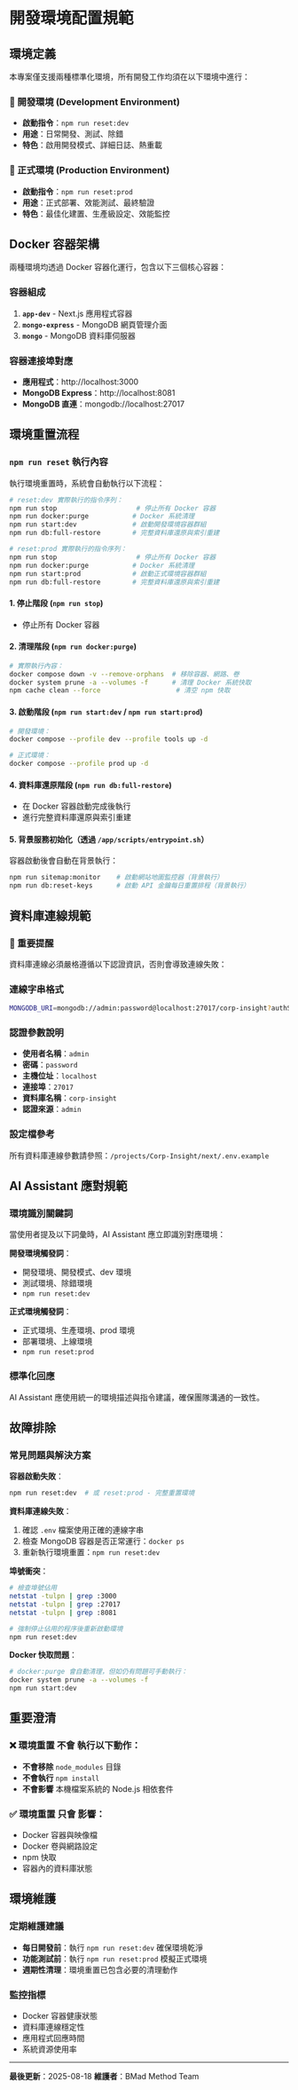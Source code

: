 # 開發環境配置規範

## 環境定義

本專案僅支援兩種標準化環境，所有開發工作均須在以下環境中進行：

### 🔧 開發環境 (Development Environment)

- **啟動指令**：`npm run reset:dev`
- **用途**：日常開發、測試、除錯
- **特色**：啟用開發模式、詳細日誌、熱重載

### 🚀 正式環境 (Production Environment)

- **啟動指令**：`npm run reset:prod`
- **用途**：正式部署、效能測試、最終驗證
- **特色**：最佳化建置、生產級設定、效能監控

## Docker 容器架構

兩種環境均透過 Docker 容器化運行，包含以下三個核心容器：

### 容器組成

1. **`app-dev`** - Next.js 應用程式容器
2. **`mongo-express`** - MongoDB 網頁管理介面
3. **`mongo`** - MongoDB 資料庫伺服器

### 容器連接埠對應

- **應用程式**：http://localhost:3000
- **MongoDB Express**：http://localhost:8081
- **MongoDB 直連**：mongodb://localhost:27017

## 環境重置流程

### `npm run reset` 執行內容

執行環境重置時，系統會自動執行以下流程：

```bash
# reset:dev 實際執行的指令序列：
npm run stop                    # 停止所有 Docker 容器
npm run docker:purge           # Docker 系統清理
npm run start:dev              # 啟動開發環境容器群組
npm run db:full-restore        # 完整資料庫還原與索引重建

# reset:prod 實際執行的指令序列：
npm run stop                    # 停止所有 Docker 容器
npm run docker:purge           # Docker 系統清理
npm run start:prod             # 啟動正式環境容器群組
npm run db:full-restore        # 完整資料庫還原與索引重建
```

#### 1. 停止階段 (`npm run stop`)

- 停止所有 Docker 容器

#### 2. 清理階段 (`npm run docker:purge`)

```bash
# 實際執行內容：
docker compose down -v --remove-orphans  # 移除容器、網路、卷
docker system prune -a --volumes -f      # 清理 Docker 系統快取
npm cache clean --force                   # 清空 npm 快取
```

#### 3. 啟動階段 (`npm run start:dev` / `npm run start:prod`)

```bash
# 開發環境：
docker compose --profile dev --profile tools up -d

# 正式環境：
docker compose --profile prod up -d
```

#### 4. 資料庫還原階段 (`npm run db:full-restore`)

- 在 Docker 容器啟動完成後執行
- 進行完整資料庫還原與索引重建

#### 5. 背景服務初始化（透過 `/app/scripts/entrypoint.sh`）

容器啟動後會自動在背景執行：

```bash
npm run sitemap:monitor    # 啟動網站地圖監控器（背景執行）
npm run db:reset-keys      # 啟動 API 金鑰每日重置排程（背景執行）
```

## 資料庫連線規範

### 🚨 重要提醒

資料庫連線必須嚴格遵循以下認證資訊，否則會導致連線失敗：

### 連線字串格式

```bash
MONGODB_URI=mongodb://admin:password@localhost:27017/corp-insight?authSource=admin
```

### 認證參數說明

- **使用者名稱**：`admin`
- **密碼**：`password`
- **主機位址**：`localhost`
- **連接埠**：`27017`
- **資料庫名稱**：`corp-insight`
- **認證來源**：`admin`

### 設定檔參考

所有資料庫連線參數請參照：`/projects/Corp-Insight/next/.env.example`

## AI Assistant 應對規範

### 環境識別關鍵詞

當使用者提及以下詞彙時，AI Assistant 應立即識別對應環境：

**開發環境觸發詞**：

- 開發環境、開發模式、dev 環境
- 測試環境、除錯環境
- `npm run reset:dev`

**正式環境觸發詞**：

- 正式環境、生產環境、prod 環境
- 部署環境、上線環境
- `npm run reset:prod`

### 標準化回應

AI Assistant 應使用統一的環境描述與指令建議，確保團隊溝通的一致性。

## 故障排除

### 常見問題與解決方案

**容器啟動失敗**：

```bash
npm run reset:dev  # 或 reset:prod - 完整重置環境
```

**資料庫連線失敗**：

1. 確認 `.env` 檔案使用正確的連線字串
2. 檢查 MongoDB 容器是否正常運行：`docker ps`
3. 重新執行環境重置：`npm run reset:dev`

**埠號衝突**：

```bash
# 檢查埠號佔用
netstat -tulpn | grep :3000
netstat -tulpn | grep :27017
netstat -tulpn | grep :8081

# 強制停止佔用的程序後重新啟動環境
npm run reset:dev
```

**Docker 快取問題**：

```bash
# docker:purge 會自動清理，但如仍有問題可手動執行：
docker system prune -a --volumes -f
npm run start:dev
```

## 重要澄清

### ❌ 環境重置 **不會** 執行以下動作：

- **不會移除** `node_modules` 目錄
- **不會執行** `npm install`
- **不會影響** 本機檔案系統的 Node.js 相依套件

### ✅ 環境重置 **只會** 影響：

- Docker 容器與映像檔
- Docker 卷與網路設定
- npm 快取
- 容器內的資料庫狀態

## 環境維護

### 定期維護建議

- **每日開發前**：執行 `npm run reset:dev` 確保環境乾淨
- **功能測試前**：執行 `npm run reset:prod` 模擬正式環境
- **週期性清理**：環境重置已包含必要的清理動作

### 監控指標

- Docker 容器健康狀態
- 資料庫連線穩定性
- 應用程式回應時間
- 系統資源使用率

---

**最後更新**：2025-08-18
**維護者**：BMad Method Team
